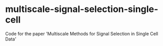 # multiscale-signal-selection-single-cell
Code for the paper 'Multiscale Methods for Signal Selection in Single Cell Data'
